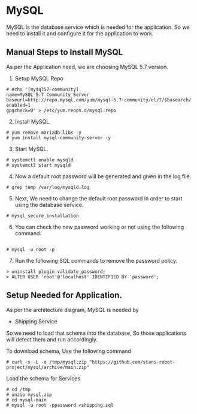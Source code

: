 


# MySQL

MySQL is the database service which is needed for the application. So we need to install it and configure it for the application to work.

## Manual Steps to Install MySQL 

As per the Application need, we are choosing MySQL 5.7 version.

1. Setup MySQL Repo

```
# echo '[mysql57-community]
name=MySQL 5.7 Community Server
baseurl=http://repo.mysql.com/yum/mysql-5.7-community/el/7/$basearch/
enabled=1
gpgcheck=0' > /etc/yum.repos.d/mysql.repo

```

2. Install MySQL  

```
# yum remove mariadb-libs -y 
# yum install mysql-community-server -y 

```

3. Start MySQL.

```
# systemctl enable mysqld 
# systemctl start mysqld

```

4. Now a default root password will be generated and given in the log file.

```
# grep temp /var/log/mysqld.log

```

5. Next, We need to change the default root password in order to start using the database service.


```
# mysql_secure_installation

```
6. You can check the new password working or not using the following command.

```

# mysql -u root -p

```

7. Run the following SQL commands to remove the password policy.

```
> uninstall plugin validate_password;
> ALTER USER 'root'@'localhost' IDENTIFIED BY 'password';
```



## Setup Needed for Application.

As per the architecture diagram, MySQL is needed by 

  - Shipping Service



So we need to load that schema into the database, So those applications will detect them and run accordingly.

To download schema, Use the following command

```
# curl -s -L -o /tmp/mysql.zip "https://github.com/stans-robot-project/mysql/archive/main.zip"
```

Load the schema for Services.

```
# cd /tmp
# unzip mysql.zip
# cd mysql-main
# mysql -u root -ppassword <shipping.sql
```



